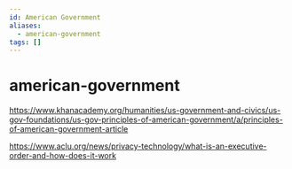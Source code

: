 ```yaml
---
id: American Government
aliases:
  - american-government
tags: []
---
```


# american-government
https://www.khanacademy.org/humanities/us-government-and-civics/us-gov-foundations/us-gov-principles-of-american-government/a/principles-of-american-government-article 

https://www.aclu.org/news/privacy-technology/what-is-an-executive-order-and-how-does-it-work


